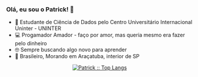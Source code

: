 ### Olá, eu sou o Patrick! 👋

- 📖 Estudante de Ciência de Dados pelo Centro Universitário Internacional Uninter - UNINTER
- 💻 Progamador Amador - faço por amor, mas queria mesmo era fazer pelo dinheiro
- 🤓 Sempre buscando algo novo para aprender
- 🏡 Brasileiro, Morando em Araçatuba, interior de SP


<p align="center">
  <a href="https://github.com/PatrickBizetto">
    <img src="https://github-readme-stats.vercel.app/api/top-langs/?username=patrickbizetto&langs_count=10&theme=midnight-purple&layout=compact" alt="Patrick :: Top Langs" />
  </a>
</p>
